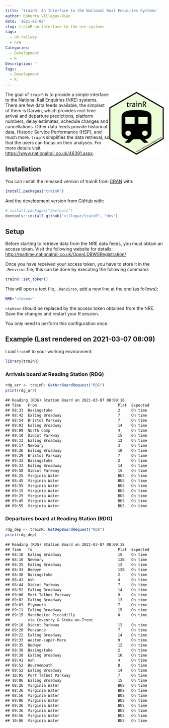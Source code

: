 ```yaml
---
title: 'trainR: An Interface to the National Rail Enquiries Systems'
author: Roberto Villegas-Diaz
date: '2021-02-08'
slug: trainR-an-interface-to-the-nre-systems
tags:
  - uk-railway
  - nre
Categories:
  - Development
  - R
Description: ''
Tags:
  - Development
  - R
---
```


<img src="https://raw.githubusercontent.com/villegar/trainR/main/inst/images/logo.png" alt="logo" align="right" height=200px/>

The goal of `trainR` is to provide a simple interface to the 
National Rail Enquiries (NRE) systems. There are few data feeds 
available, the simplest of them is Darwin, which provides real-time 
arrival and departure predictions, platform numbers, delay estimates, 
schedule changes and cancellations. Other data feeds provide historical 
data, Historic Service Performance (HSP), and much more. `trainR` 
simplifies the data retrieval, so that the users can focus on their 
analyses. For more details visit 
https://www.nationalrail.co.uk/46391.aspx.

## Installation

You can install the released version of trainR from [CRAN](https://CRAN.R-project.org) with:

``` r
install.packages("trainR")
```

And the development version from [GitHub](https://github.com/) with:

``` r
# install.packages("devtools")
devtools::install_github("villegar/trainR", "dev")
```

## Setup
Before starting to retrieve data from the NRE data feeds, you must obtain an access token. 
Visit the following website for details: http://realtime.nationalrail.co.uk/OpenLDBWSRegistration/

Once you have received your access token, you have to store it in the `.Renviron` file; this can be 
done by executing the following command:


```r
trainR::set_token()
```

This will open a text file, `.Renviron`, add a new line at the end (as follows):

```bash
NRE="<token>"
```

`<token>` should be replaced by the access token obtained from the NRE. Save the changes and restart 
your R session.

You only need to perform this configuration once.

## Example (Last rendered on 2021-03-07 08:09)

Load `trainR` to your working environment:

```r
library(trainR)
```

### Arrivals board at Reading Station (RDG)


```r
rdg_arr <- trainR::GetArrBoardRequest("RDG")
print(rdg_arr)
```

```
## Reading (RDG) Station Board on 2021-03-07 08:09:16
## Time   From                                    Plat  Expected
## 08:33  Basingstoke                             2     On time
## 08:42  Ealing Broadway                         7     On time
## 08:54  Bristol Parkway                         7     On time
## 09:03  Ealing Broadway                         14    On time
## 09:09  North Camp                              4     On time
## 09:10  Didcot Parkway                          15    On time
## 09:13  Ealing Broadway                         12    On time
## 09:17  Newbury                                 3     On time
## 09:26  Ealing Broadway                         10    On time
## 09:29  Bristol Parkway                         7     On time
## 09:33  Basingstoke                             2     On time
## 09:33  Ealing Broadway                         14    On time
## 09:58  Didcot Parkway                          15    On time
## 08:25  Virginia Water                          BUS   On time
## 08:45  Virginia Water                          BUS   On time
## 08:55  Virginia Water                          BUS   On time
## 09:15  Virginia Water                          BUS   On time
## 09:25  Virginia Water                          BUS   On time
## 09:45  Virginia Water                          BUS   On time
## 09:55  Virginia Water                          BUS   On time
```

### Departures board at Reading Station (RDG)


```r
rdg_dep <- trainR::GetDepBoardRequest("RDG")
print(rdg_dep)
```

```
## Reading (RDG) Station Board on 2021-03-07 08:09:18
## Time   To                                      Plat  Expected
## 08:10  Ealing Broadway                         15    On time
## 08:10  Newbury                                 13B   On time
## 08:25  Ealing Broadway                         12    On time
## 08:33  Bedwyn                                  12B   On time
## 08:38  Basingstoke                             2     On time
## 08:41  Ash                                     4     On time
## 08:44  Didcot Parkway                          7     On time
## 08:52  Ealing Broadway                         14    On time
## 09:00  Port Talbot Parkway                     9     On time
## 09:02  Ealing Broadway                         13    On time
## 09:03  Plymouth                                7     On time
## 09:11  Ealing Broadway                         15    On time
## 09:15  Manchester Piccadilly                   8     On time
##        via Coventry & Stoke-on-Trent           
## 09:18  Didcot Parkway                          12    On time
## 09:20  Penzance                                7     On time
## 09:22  Ealing Broadway                         14    On time
## 09:33  Weston-super-Mare                       9     On time
## 09:35  Bedwyn                                  12    On time
## 09:38  Basingstoke                             2     On time
## 09:38  Ealing Broadway                         10    On time
## 09:41  Ash                                     4     On time
## 09:52  Bournemouth                             8     On time
## 09:52  Ealing Broadway                         14    On time
## 10:05  Port Talbot Parkway                     7     On time
## 10:06  Ealing Broadway                         15    On time
## 08:26  Virginia Water                          BUS   On time
## 08:36  Virginia Water                          BUS   On time
## 08:56  Virginia Water                          BUS   On time
## 09:06  Virginia Water                          BUS   On time
## 09:26  Virginia Water                          BUS   On time
## 09:36  Virginia Water                          BUS   On time
## 09:56  Virginia Water                          BUS   On time
## 10:06  Virginia Water                          BUS   On time
```
